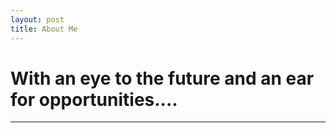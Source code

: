 ```yaml
---
layout: post
title: About Me
---
```


# With an eye to the future and an ear for opportunities.... 

---

